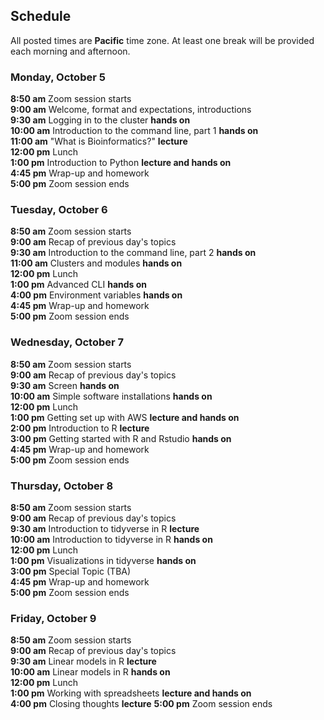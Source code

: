 ## Schedule

All posted times are **Pacific** time zone. At least one break will be provided each morning and afternoon.

### Monday, October 5

**8:50 am**  Zoom session starts    
**9:00 am**  Welcome, format and expectations, introductions   
**9:30 am**  Logging in to the cluster __hands on__   
**10:00 am** Introduction to the command line, part 1 __hands on__    
**11:00 am** "What is Bioinformatics?" __lecture__   
**12:00 pm** Lunch    
**1:00 pm**  Introduction to Python __lecture and hands on__    
**4:45 pm**  Wrap-up and homework  
**5:00 pm**  Zoom session ends    

### Tuesday, October 6

**8:50 am**  Zoom session starts  
**9:00 am**  Recap of previous day's topics  
**9:30 am**  Introduction to the command line, part 2 __hands on__   
**11:00 am** Clusters and modules __hands on__   
**12:00 pm** Lunch  
**1:00 pm**  Advanced CLI __hands on__   
**4:00 pm**  Environment variables __hands on__   
**4:45 pm**  Wrap-up and homework  
**5:00 pm**  Zoom session ends   

### Wednesday, October 7

**8:50 am**  Zoom session starts  
**9:00 am**  Recap of previous day's topics  
**9:30 am**  Screen __hands on__   
**10:00 am** Simple software installations __hands on__   
**12:00 pm** Lunch  
**1:00 pm**  Getting set up with AWS __lecture and hands on__   
**2:00 pm**  Introduction to R __lecture__     
**3:00 pm**  Getting started with R and Rstudio __hands on__   
**4:45 pm**  Wrap-up and homework  
**5:00 pm**  Zoom session ends  

### Thursday, October 8

**8:50 am**  Zoom session starts  
**9:00 am**  Recap of previous day's topics  
**9:30 am**  Introduction to tidyverse in R __lecture__   
**10:00 am** Introduction to tidyverse in R __hands on__     
**12:00 pm** Lunch  
**1:00 pm**  Visualizations in tidyverse __hands on__     
**3:00 pm**  Special Topic (TBA)  
**4:45 pm**  Wrap-up and homework  
**5:00  pm**  Zoom session ends  

### Friday, October 9

**8:50 am**  Zoom session starts  
**9:00 am**  Recap of previous day's topics  
**9:30 am**  Linear models in R __lecture__    
**10:00 am** Linear models in R __hands on__     
**12:00 pm** Lunch  
**1:00 pm**  Working with spreadsheets __lecture and hands on__     
**4:00 pm**  Closing thoughts __lecture__
**5:00  pm**  Zoom session ends  
